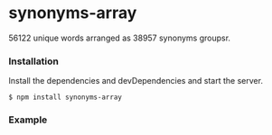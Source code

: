 # synonyms-array
56122 unique words arranged as 38957 synonyms groupsr.

### Installation

Install the dependencies and devDependencies and start the server.

```
$ npm install synonyms-array
```

### Example
